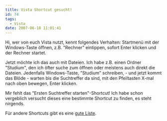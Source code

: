 ```yaml
---
title: Vista Shortcut gesucht!
id: 74
tags:
  - Vista
date: 2007-06-18 11:01:41
---
```


Hi, wer von euch Vista nutzt, kennt folgendes Verhalten: Startmenü mit der Windows-Taste öffnen, z.B. "Rechner" eintippen, sofort Enter klicken und der Rechner startet.

Jetzt möchte ich das auch mit Dateien. Ich habe z.B. einen Ordner "Studium", den ich öfter suche zum öffnen oder meistens auch direkt die Dateien. Jedenfalls Windows-Taste, "Studium" schreiben, - und jetzt kommt das Blöde - warten bis die Suchtreffer da sind, mit den Pfeiltasten X-mal nach oben bewegen, Enter klicken.

Mir fehlt das "Ersten Suchtreffer starten"-Shortcut! Ich habe schon vergeblich versucht dieses eine bestimmte Shortcut zu finden, es steht nirgends.

Für andere Shortcuts gibt es eine [gute Liste](http://shellrevealed.com/blogs/shellblog/archive/2006/10/16/Do-things-faster-with-Keyboard-Shortcuts.aspx).